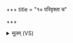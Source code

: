 +++
title = "१० परिवृक्ता च"

+++
<details><summary>मूलम् (VS)</summary>

परि॑वृ॒क्ता च॒ महि॑षी स्व॒स्त्या᳡ च यु॒धिंग॒मः।  
अना॑शु॒रश्चाया॒मी तो॒ता कल्पे॑षु सं॒मिता॑ ॥
</details>